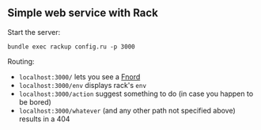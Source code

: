 
## Simple web service with Rack

Start the server:
```
bundle exec rackup config.ru -p 3000
```

Routing:
* `localhost:3000/` lets you see a [Fnord](https://en.wikipedia.org/wiki/Fnord)
* `localhost:3000/env` displays rack's `env`
* `localhost:3000/action` suggest something to do (in case you happen to be bored)
* `localhost:3000/whatever` (and any other path not specified above) results in a 404
